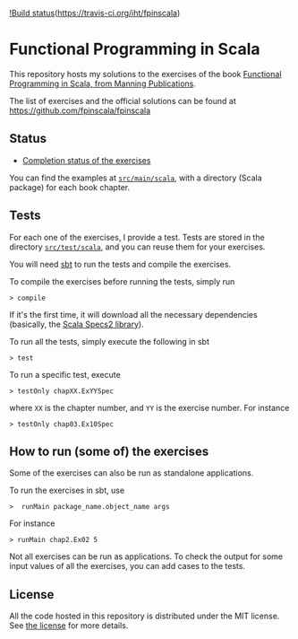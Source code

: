 [!Build status](https://travis-ci.org/iht/fpinscala.svg?branch=master)(https://travis-ci.org/iht/fpinscala)

# Functional Programming in Scala

This repository hosts my solutions to the exercises of the book
[Functional Programming in Scala, from Manning Publications](http://www.manning.com/bjarnason/).

The list of exercises and the official solutions can be found at https://github.com/fpinscala/fpinscala

## Status

* [Completion status of the exercises](https://github.com/iht/fpinscala/blob/master/doc/status.md)

You can find the examples at
[`src/main/scala`](https://github.com/iht/fpinscala/tree/master/src/main/scala/),
with a directory (Scala package) for each book chapter.

## Tests

For each one of the exercises, I provide a test. Tests are
stored in the directory [`src/test/scala`](https://github.com/iht/fpinscala/tree/master/src/test/scala/), and you can reuse them for
your exercises.

You will need [sbt](http://www.scala-sbt.org/) to run the tests and compile the exercises.

To compile the exercises before running the tests, simply run

```
> compile
```

If it's the first time, it will download all the necessary dependencies (basically, the [Scala Specs2 library](http://etorreborre.github.io/specs2/)).

To run all the tests, simply execute the following in sbt
```
> test
```

To run a specific test, execute
```
> testOnly chapXX.ExYYSpec
```
where `XX` is the chapter number, and `YY` is the exercise number. For
instance
```
> testOnly chap03.Ex10Spec
```

## How to run (some of) the exercises

Some of the exercises can also be run as standalone applications.

To run the exercises in sbt, use
```
>  runMain package_name.object_name args
```

For instance
```
> runMain chap2.Ex02 5
```

Not all exercises can be run as applications. To check the output for
some input values of all the exercises, you can add cases to the tests.


## License

All the code hosted in this repository is distributed under the MIT
license. See [the
license](https://github.com/iht/fpinscala/blob/master/LICENSE) for
more details.
